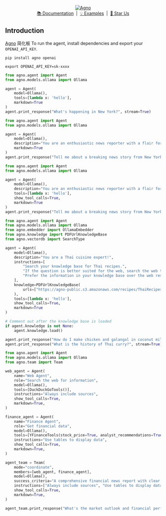 <div align="center" id="top">
  <a href="https://docs.agno.com">
    <picture>
      <source media="(prefers-color-scheme: dark)" srcset="https://agno-public.s3.us-east-1.amazonaws.com/assets/logo-dark.svg">
      <source media="(prefers-color-scheme: light)" srcset="https://agno-public.s3.us-east-1.amazonaws.com/assets/logo-light.svg">
      <img src="https://agno-public.s3.us-east-1.amazonaws.com/assets/logo-light.svg" alt="Agno">
    </picture>
  </a>
</div>
<div align="center">
  <a href="https://docs.agno.com">📚 Documentation</a> &nbsp;|&nbsp;
  <a href="https://docs.agno.com/examples/introduction">💡 Examples</a> &nbsp;|&nbsp;
  <a href="https://github.com/agno-agi/agno/stargazers">🌟 Star Us</a>
</div>

## Introduction

[Agno](https://docs.agno.com) 简化板
To run the agent, install dependencies and export your `OPENAI_API_KEY`.

```shell
pip install agno openai

export OPENAI_API_KEY=sk-xxxx

```
```python websearch_agent.py
from agno.agent import Agent
from agno.models.ollama import Ollama

agent = Agent(
    model=Ollama(),
    tools=[lambda x: 'hello'],
    markdown=True
)
agent.print_response("What's happening in New York?", stream=True)
```


```python
from agno.agent import Agent
from agno.models.ollama import Ollama

agent = Agent(
    model=Ollama(),
    description="You are an enthusiastic news reporter with a flair for storytelling!",
    markdown=True
)
agent.print_response("Tell me about a breaking news story from New York.", stream=True)
```

```python
from agno.agent import Agent
from agno.models.ollama import Ollama

agent = Agent(
    model=Ollama(),
    description="You are an enthusiastic news reporter with a flair for storytelling!",
    tools=[lambda x: 'hello'],
    show_tool_calls=True,
    markdown=True
)
agent.print_response("Tell me about a breaking news story from New York.", stream=True)
```

```python
from agno.agent import Agent
from agno.models.ollama import Ollama
from agno.embedder import OllamaEmbedder
from agno.knowledge import PDFUrlKnowledgeBase
from agno.vectordb import SearchType

agent = Agent(
    model=Ollama(),
    description="You are a Thai cuisine expert!",
    instructions=[
        "Search your knowledge base for Thai recipes.",
        "If the question is better suited for the web, search the web to fill in gaps.",
        "Prefer the information in your knowledge base over the web results."
    ],
    knowledge=PDFUrlKnowledgeBase(
        urls=["https://agno-public.s3.amazonaws.com/recipes/ThaiRecipes.pdf"]
    ),
    tools=[lambda x: 'hello'],
    show_tool_calls=True,
    markdown=True
)

# Comment out after the knowledge base is loaded
if agent.knowledge is not None:
    agent.knowledge.load()

agent.print_response("How do I make chicken and galangal in coconut milk soup", stream=True)
agent.print_response("What is the history of Thai curry?", stream=True)
```

```python
from agno.agent import Agent
from agno.models.ollama import Ollama
from agno.team import Team

web_agent = Agent(
    name="Web Agent",
    role="Search the web for information",
    model=Ollama(),
    tools=[DuckDuckGoTools()],
    instructions="Always include sources",
    show_tool_calls=True,
    markdown=True,
)

finance_agent = Agent(
    name="Finance Agent",
    role="Get financial data",
    model=Ollama(),
    tools=[YFinanceTools(stock_price=True, analyst_recommendations=True, company_info=True)],
    instructions="Use tables to display data",
    show_tool_calls=True,
    markdown=True,
)

agent_team = Team(
    mode="coordinate",
    members=[web_agent, finance_agent],
    model=Ollama(),
    success_criteria="A comprehensive financial news report with clear sections and data-driven insights.",
    instructions=["Always include sources", "Use tables to display data"],
    show_tool_calls=True,
    markdown=True,
)

agent_team.print_response("What's the market outlook and financial performance of AI semiconductor companies?", stream=True)
```
